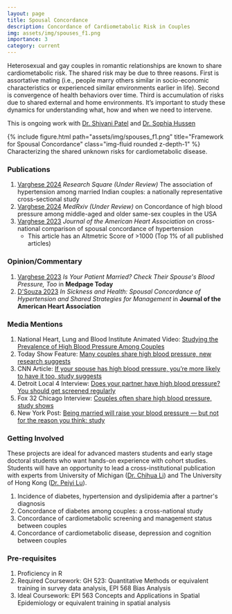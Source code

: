 ```yaml
---
layout: page
title: Spousal Concordance
description: Concordance of Cardiometabolic Risk in Couples
img: assets/img/spouses_f1.png
importance: 3
category: current
---
```



Heterosexual and gay couples in romantic relationships are known to share cardiometabolic risk. The shared risk may be due to three reasons. First is assortative mating (i.e., people marry others similar in socio-economic characteristics or experienced similar environments earlier in life). Second is convergence of health behaviors over time. Third is accumulation of risks due to shared external and home environments. It’s important to study these dynamics for understanding what, how and when we need to intervene.


This is ongoing work with [Dr. Shivani Patel](https://sph.emory.edu/faculty/profile/index.php?FID=shivani%20a.-patel-8776) and [Dr. Sophia Hussen](https://sph.emory.edu/faculty/profile/index.php?FID=sophia-hussen-8672)


<div class="row">
    <div class="col-sm mt-3 mt-md-0">
        {% include figure.html path="assets/img/spouses_f1.png" title="Framework for Spousal Concordance" class="img-fluid rounded z-depth-1" %}
    </div>
</div>
<div class="caption">
    Characterizing the shared unknown risks for cardiometabolic disease.
</div>


### Publications
1. [Varghese 2024](https://www.researchsquare.com/article/rs-3865512/v1) *Research Square (Under Review)* The association of hypertension among married Indian couples: a nationally representative cross-sectional study
1. [Varghese 2024](https://www.medrxiv.org/content/10.1101/2024.01.09.24300695v1) *MedRxiv (Under Review)* on Concordance of high blood pressure among middle-aged and older same-sex couples in the USA
3. [Varghese 2023](https://www.ahajournals.org/doi/10.1161/JAHA.123.030765) *Journal of the American Heart Association* on cross-national comparison of spousal concordance of hypertension
    - This article has an Altmetric Score of >1000 (Top 1% of all published articles)

### Opinion/Commentary
1. [Varghese 2023](https://www.medpagetoday.com/opinion/second-opinions/107913) *Is Your Patient Married? Check Their Spouse's Blood Pressure, Too* in **Medpage Today**
2. [D'Souza 2023](https://www.ahajournals.org/doi/10.1161/JAHA.123.033064) *In Sickness and Health: Spousal Concordance of Hypertension and Shared Strategies for Management* in **Journal of the American Heart Association**

	
### Media Mentions
1. National Heart, Lung and Blood Institute Animated Video: [Studying the Prevalence of High Blood Pressure Among Couples](https://vimeo.com/868048963)
2. Today Show Feature: [Many couples share high blood pressure, new research suggests](https://www.youtube.com/watch?v=6UNjFNLXpp4&ab_channel=TODAY)
3. CNN Article: [If your spouse has high blood pressure, you’re more likely to have it too, study suggests](https://us.cnn.com/2023/12/06/health/high-blood-pressure-couples-study/index.html)
4. Detroit Local 4 Interview: [Does your partner have high blood pressure? You should get screened regularly](https://www.youtube.com/watch?v=EHRuN05QMs0)
5. Fox 32 Chicago Interview: [Couples often share high blood pressure, study shows](https://www.youtube.com/watch?v=QhhfbMr2nTE)
6. New York Post: [Being married will raise your blood pressure — but not for the reason you think: study](https://nypost.com/2023/12/06/lifestyle/being-married-will-raise-your-blood-pressure-but-not-for-the-reason-you-think-study/)

### Getting Involved
These projects are ideal for advanced masters students and early stage doctoral students who want hands-on experience with cohort studies. Students will have an opportunity to lead a cross-institutional publication with experts from University of Michigan ([Dr. Chihua Li](https://www.linkedin.com/in/chihua-li-38469a135)) and The University of Hong Kong ([Dr. Peiyi Lu](https://www.socialwork.hku.hk/peiyi/)).

1. Incidence of diabetes, hypertension and dyslipidemia after a partner's diagnosis
2. Concordance of diabetes among couples: a cross-national study
3. Concordance of cardiometabolic screening and management status between couples
4. Concordance of cardiometabolic disease, depression and cognition between couples


### Pre-requisites
1. Proficiency in R
2. Required Coursework: GH 523: Quantitative Methods or equivalent training in survey data analysis, EPI 568 Bias Analysis
3. Ideal Coursework: EPI 563 Concepts and Applications in Spatial Epidemiology or equivalent training in spatial analysis